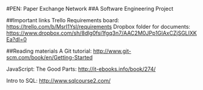 #PEN: Paper Exchange Network
##A Software Engineering Project

##Important links
Trello Requirements board: https://trello.com/b/MsrI1Ysl/requirements
Dropbox folder for documents: https://www.dropbox.com/sh/8dlg0fsi1fgq3n7/AAC2M0JPp1GlAxCZjSGLIXKEa?dl=0

##Reading materials
A Git tutorial: http://www.git-scm.com/book/en/Getting-Started

JavaScript: The Good Parts: http://it-ebooks.info/book/274/

Intro to SQL: http://www.sqlcourse2.com/


